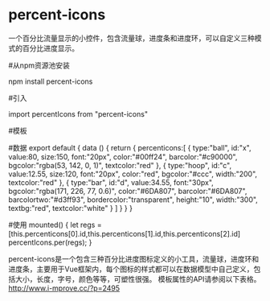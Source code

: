 # percent-icons
一个百分比流量显示的小控件，包含流量球，进度条和进度环，可以自定义三种模式的百分比进度显示。

#从npm资源池安装

npm install percent-icons

#引入

import percentIcons from "percent-icons"

#模板
<div v-for="(item,index) in percenticons" 
:data-textcolor="item.textcolor" 
:data-bordercolor="item.bordercolor"  
:data-textbg="item.textbg"  
:data-barcolortwo="item.barcolortwo" 
:data-barcolor="item.barcolor" 
:type="item.type" 
:id="item.id" 
:key="item.id" 
:data-height="item.height" 
:data-width="item.width" 
:data-value="item.value" 
:data-size="item.size" 
:data-font="item.font" 
:data-color="item.color" 
:data-bgcolor="item.bgcolor">
</div>

#数据
export default {
    data () {
      return {
         percenticons:[
          {
            type:"ball",
            id:"x",
            value:80,
            size:150,
            font:"20px",
            color:"#00ff24",
            barcolor:"#c90000",
            bgcolor:"rgba(53, 142, 0, 1)",
            textcolor:"red"
          },
          {
            type:"hoop",
            id:"c",
            value:12.55,
            size:120,
            font:"20px",
            color:"red",
            bgcolor:"#ccc",
            width:"200",
            textcolor:"red"
          },
          {
            type:"bar",
            id:"d",
            value:34.55,
            font:"30px",
            bgcolor:"rgba(171, 226, 77, 0.6)",
            color:"#6DA807",
            barcolor:"#6DA807",
            barcolortwo:"#d3ff93",
            bordercolor:"transparent",
            height:"10",
            width:"300",
            textbg:"red",
            textcolor:"white"
          }
        ]
      }
    }
  }
  
  #使用
  mounted() {
    let regs = [this.percenticons[0].id,this.percenticons[1].id,this.percenticons[2].id]
    percentIcons.per(regs);
  }
  
  percent-icons是一个包含三种百分比进度图标定义的小工具，流量球，进度环和进度条，主要用于Vue框架内，每个图标的样式都可以在数据模型中自己定义，包括大小，长度，字号，颜色等等，可塑性很强。
模板属性的API请参阅以下表格。
http://www.i-mprove.cc/?p=2495
